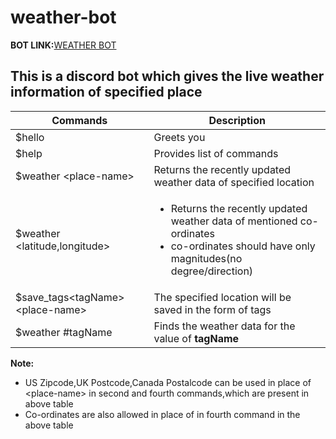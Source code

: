 # weather-bot
<strong>BOT LINK:</strong><a href="https://discord.com/api/oauth2/authorize?client_id=893536524682035200&permissions=534723947584&scope=bot">WEATHER BOT</a>
## This is a discord bot which gives the live weather information of specified place

<table>
<thead>
<th>Commands</th>
<th>Description</th>
</thead>
<tr>
<td>$hello</td>
<td>Greets you</td>
</tr>
<tr>
  <td>$help</td>
  <td>Provides list of commands</td>
  </tr>
<tr>
<td>$weather &lt;place-name&gt;</td>
<td>Returns the recently updated weather data of specified location</td>
</tr>

<tr>
<td>$weather &lt;latitude,longitude&gt;</td>
<td>
  <ul>
  <li>Returns the recently updated weather data of mentioned co-ordinates</li> 
  <li>co-ordinates should have only magnitudes(no degree/direction)</li>
  </ul>
</td>
</tr>
<tr>
<td>$save_tags&lttagName&gt&lt;place-name&gt;</td>
<td>The specified location will be saved in the form of tags</td>
</tr>
<tr>
<td>$weather #tagName</td>
<td>Finds the weather data for the value of <b>tagName<b></td>
</tr>
</table>

<strong >Note:</strong>

* US Zipcode,UK Postcode,Canada Postalcode can be used in place of &lt;place-name&gt; in second and fourth commands,which are present in above table
* Co-ordinates are also allowed in place of <place-name> in fourth command in the above table  
